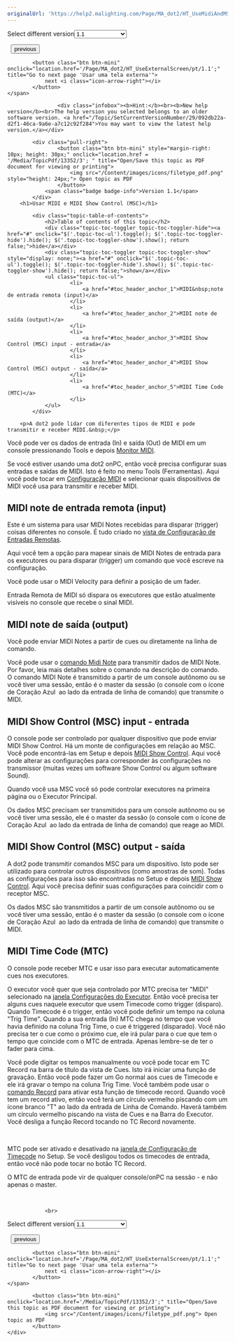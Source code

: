 ```yaml
---
originalUrl: 'https://help2.malighting.com/Page/MA_dot2/HT_UseMidiAndMSC/pt/1.1'
---
```


<div class="topic-navigation">

<div class="pull-right">
	<span class="pull-left">


<div class="pull-left">
<form action="/Topic/SetCurrentVersionNumber" class="form-inline" id="frmTagSelector" method="post">	<span class="form-mini">
		<div class="input-prepend"><span class="add-on">Select different version</span><select autocomplete="off" id="versionNumberId" name="versionNumberId" onchange="$(this).closest('#frmTagSelector').submit();" style="width: 120px;"><option value="">- latest -</option>
<option selected="selected" value="3">1.1</option>
<option value="7">1.2</option>
<option value="12">1.3</option>
<option value="16">1.5</option>
<option value="29">1.9</option>
</select></div>
		<input data-val="true" data-val-number="The field Int32 must be a number." data-val-required="The Int32 field is required." id="ProductId" name="ProductId" type="hidden" value="7">
		<input id="CurrentGuid" name="CurrentGuid" type="hidden" value="092db22a-d2f1-46ca-9a6e-a7c12c92f284">
	</span>
</form></div>&nbsp;	</span>
	<span class="pull-right" style="white-space: nowrap;">
			<button class="btn btn-mini" onclick="location.href='/Page/MA_dot2/HT_UseExternalInput/pt/1.1'; " title="Go to previous page 'Usar disparos de entrada externa'">
				<i class="icon-arrow-left"></i> previous
			</button>

			<button class="btn btn-mini" onclick="location.href='/Page/MA_dot2/HT_UseExternalScreen/pt/1.1';" title="Go to next page 'Usar uma tela externa'">
				next <i class="icon-arrow-right"></i> 
			</button>
	</span>
</div>
<div class="clear-fix" style="margin-bottom: 10px"></div>
</div>

					<div class="infobox"><b>Hint:</b><br><b>New help version</b><br>The help version you selected belongs to an older software version. <a href="/Topic/SetCurrentVersionNumber/29/092db22a-d2f1-46ca-9a6e-a7c12c92f284">You may want to view the latest help version.</a></div>

			<div class="pull-right">
					<button class="btn btn-mini" style="margin-right: 10px; height: 30px;" onclick="location.href = '/Media/TopicPdf/13352/3'; " title="Open/Save this topic as PDF document for viewing or printing">
						<img src="/Content/images/icons/filetype_pdf.png" style="height: 24px;"> Open topic as PDF
					</button>
				<span class="badge badge-info">Version 1.1</span>
			</div>
		<h1>Usar MIDI e MIDI Show Control (MSC)</h1>

			<div class="topic-table-of-contents">
				<h2>Table of contents of this topic</h2>
				<div class="topic-toc-toggler topic-toc-toggler-hide"><a href="#" onclick="$('.topic-toc-ul').toggle(); $('.topic-toc-toggler-hide').hide(); $('.topic-toc-toggler-show').show(); return false;">hide</a></div>
				<div class="topic-toc-toggler topic-toc-toggler-show" style="display: none;"><a href="#" onclick="$('.topic-toc-ul').toggle(); $('.topic-toc-toggler-hide').show(); $('.topic-toc-toggler-show').hide(); return false;">show</a></div>
				<ul class="topic-toc-ul">
						<li>
							<a href="#toc_header_anchor_1">MIDI&nbsp;note de entrada remota (input)</a>
						</li>
						<li>
							<a href="#toc_header_anchor_2">MIDI note de saída (output)</a>
						</li>
						<li>
							<a href="#toc_header_anchor_3">MIDI Show Control (MSC) input - entrada</a>
						</li>
						<li>
							<a href="#toc_header_anchor_4">MIDI Show Control (MSC) output - saída</a>
						</li>
						<li>
							<a href="#toc_header_anchor_5">MIDI Time Code (MTC)</a>
						</li>
				</ul>
			</div>

		<p>A dot2 pode lidar com diferentes tipos de MIDI e pode transmitir e receber MIDI.&nbsp;</p>

<p>Você pode ver os dados de entrada (In) e saída (Out) de MIDI em um console pressionando​ <span class="hardkey">Tools</span>&nbsp;e depois&nbsp;<span class="softkey"><a href="/Topic/ae643503-568f-4073-b26f-223f4f1ae82a">​</a><a href="/Topic/ae643503-568f-4073-b26f-223f4f1ae82a">Monitor MIDI</a></span>.</p>

<p>Se você estiver usando uma dot2 onPC, então você precisa configurar suas entradas e saídas de MIDI. Isto é feito no menu Tools (Ferramentas). Aqui você pode tocar em&nbsp;<a href="/Topic/6e181799-633c-4b7d-a700-2fb8f6a07d74">Configuração MIDI</a>&nbsp;e selecionar quais dispositivos de MIDI você usa para transmitir e receber MIDI.</p>

<a name="toc_header_anchor_1" id="toc_header_anchor_1" class="topic-toc-item"></a><h2>MIDI&nbsp;note de entrada remota (input)</h2>

<p>Este é um sistema para usar MIDI&nbsp;Notes recebidas para disparar (trigger) coisas diferentes no console. É tudo criado no​ <a href="/Topic/abf8c6b2-dcd4-4f27-8381-8defa74eec66">vista de Configuração de Entradas Remotas</a>.</p>

<p>Aqui você tem a opção para mapear sinais de MIDI Notes de entrada para os executores ou para disparar (trigger) um comando que você escreve na configuração.&nbsp;</p>

<p>Você pode usar o MIDI Velocity para definir a posição de um fader.&nbsp;</p>

<p>Entrada Remota de MIDI só dispara os executores que estão atualmente visíveis no console que recebe o sinal MIDI.</p>

<a name="toc_header_anchor_2" id="toc_header_anchor_2" class="topic-toc-item"></a><h2>MIDI note de saída (output)</h2>

<p>Você pode enviar MIDI Notes a partir de cues ou diretamente na linha de comando.</p>

<p>Você pode usar o ​<a href="/Topic/bb896543-7a8d-488f-9d67-40c4b3802f4f">comando Midi Note</a>&nbsp;para transmitir dados de MIDI Note. Por favor, leia mais detalhes sobre o comando na descrição do comando.&nbsp;<br>
O comando MIDI Note é transmitido a partir de um console autônomo ou se você tiver uma sessão, então é o master da sessão (o console com o ícone de Coração Azul&nbsp;<img alt="" src="/Media/Image/Dot2_ViewsandWindows_StatusMessages03_1-0.png">&nbsp;ao lado da entrada de linha de comando) que transmite o MIDI.</p>

<a name="toc_header_anchor_3" id="toc_header_anchor_3" class="topic-toc-item"></a><h2>MIDI Show Control (MSC) input - entrada</h2>

<p>O console pode ser controlado por qualquer dispositivo que pode enviar MIDI Show Control. Há um monte de configurações em relação ao MSC. Você pode encontrá-las em ​<span class="hardkey">Setup</span>&nbsp;e depois&nbsp;<span class="softkey"><a href="/Topic/9f4a7699-e22f-4316-9316-6b31746634da">MIDI Show Control</a></span>. Aqui você pode alterar as configurações para corresponder às configurações no transmissor (muitas vezes um software Show Control ou algum software Sound).</p>

<p>Quando você usa MSC você só pode controlar executores na primeira página ou o Executor Principal.&nbsp;</p>

<p>Os dados MSC precisam ser transmitidos para um console autônomo ou se você tiver uma sessão, ele é o master da sessão (o console com o ícone de Coração Azul&nbsp;<img alt="" src="/Media/Image/Dot2_ViewsandWindows_StatusMessages03_1-0.png">&nbsp;ao lado da entrada de linha de comando) que reage ao MIDI.</p>

<a name="toc_header_anchor_4" id="toc_header_anchor_4" class="topic-toc-item"></a><h2>MIDI Show Control (MSC) output - saída</h2>

<p>A dot2 pode transmitir comandos MSC para um dispositivo. Isto pode ser utilizado para controlar outros dispositivos (como amostras de som). Todas as configurações para isso são encontradas no&nbsp;<span class="hardkey">Setup</span>&nbsp;e depois <span class="softkey"><a href="/Topic/9f4a7699-e22f-4316-9316-6b31746634da">MIDI Show Control</a></span>. Aqui você precisa definir suas configurações para coincidir com o receptor MSC.&nbsp;</p>

<p>Os dados MSC são transmitidos a partir de um console autônomo ou se você tiver uma sessão, então é o master da sessão (o console com o ícone de Coração Azul&nbsp;<img alt="" src="/Media/Image/Dot2_ViewsandWindows_StatusMessages03_1-0.png">&nbsp;ao lado da entrada de linha de comando) que transmite o MIDI.</p>

<a name="toc_header_anchor_5" id="toc_header_anchor_5" class="topic-toc-item"></a><h2>MIDI Time Code (MTC)</h2>

<p>O console pode receber MTC e usar isso para executar automaticamente cues nos executores.</p>

<p>O executor você quer que seja controlado por MTC precisa ter "MIDI" selecionado na <a href="/Topic/eea17a4c-1b42-406e-86d9-7e61b3a0bfdd">janela Configurações do Executor</a>. Então você precisa ter alguns cues naquele executor que usem Timecode como trigger (disparo). Quando Timecode é o trigger, então você pode definir um tempo na coluna "Trig Time". Quando a sua entrada (In) MTC chega no tempo que você havia definido na coluna Trig Time, o cue é triggered (disparado). Você não precisa ter o cue como o próximo cue, ele irá pular para o cue que tem o tempo que coincide com o MTC de entrada. Apenas lembre-se de ter o fader para cima.</p>

<p>Você pode digitar os tempos manualmente ou você pode tocar em <span class="softkey">TC Record</span> na barra de título da vista de Cues. Isto irá iniciar uma função de gravação. Então você pode fazer um Go normal aos cues de Timecode e ele irá gravar o tempo na coluna Trig Time. Você também pode usar o <a href="/Topic/1e90ffd8-ce1f-42a9-bda9-92c8e7bf83a0">comando Record</a> para ativar esta função de timecode record. Quando você tem um record ativo, então você terá um círculo vermelho piscando com um ícone branco "T" ao lado da entrada de Linha de Comando. Haverá também um círculo vermelho piscando na vista de Cues e na Barra do Executor. Você desliga a função Record tocando no <span class="softkey">TC Record</span> novamente.</p>

<p>&nbsp;</p>

<p>MTC pode ser ativado e desativado na <a href="/Topic/c22188fd-6831-4847-a24a-f9174ed48191">janela de Configuração de Timecode</a>&nbsp;no Setup. Se você desligou todos os timecodes de entrada, então você não pode tocar no botão <span class="softkey">TC Record</span>.&nbsp;</p>

<p>O MTC de entrada pode vir de qualquer console/onPC na sessão - e não apenas o master.</p>

<p>&nbsp;</p>


				<br>
<div class="topic-navigation">

<div class="pull-right">
	<span class="pull-left">


<div class="pull-left">
<form action="/Topic/SetCurrentVersionNumber" class="form-inline" id="frmTagSelector" method="post">	<span class="form-mini">
		<div class="input-prepend"><span class="add-on">Select different version</span><select autocomplete="off" id="versionNumberId" name="versionNumberId" onchange="$(this).closest('#frmTagSelector').submit();" style="width: 120px;"><option value="">- latest -</option>
<option selected="selected" value="3">1.1</option>
<option value="7">1.2</option>
<option value="12">1.3</option>
<option value="16">1.5</option>
<option value="29">1.9</option>
</select></div>
		<input data-val="true" data-val-number="The field Int32 must be a number." data-val-required="The Int32 field is required." id="ProductId" name="ProductId" type="hidden" value="7">
		<input id="CurrentGuid" name="CurrentGuid" type="hidden" value="092db22a-d2f1-46ca-9a6e-a7c12c92f284">
	</span>
</form></div>&nbsp;	</span>
	<span class="pull-right" style="white-space: nowrap;">
			<button class="btn btn-mini" onclick="location.href='/Page/MA_dot2/HT_UseExternalInput/pt/1.1'; " title="Go to previous page 'Usar disparos de entrada externa'">
				<i class="icon-arrow-left"></i> previous
			</button>

			<button class="btn btn-mini" onclick="location.href='/Page/MA_dot2/HT_UseExternalScreen/pt/1.1';" title="Go to next page 'Usar uma tela externa'">
				next <i class="icon-arrow-right"></i> 
			</button>
	</span>
</div>
	<div class="clear-fix"></div>
	<div class="pull-right">
	
			<button class="btn btn-mini" onclick="location.href='/Media/TopicPdf/13352/3';" title="Open/Save this topic as PDF document for viewing or printing">
				<img src="/Content/images/icons/filetype_pdf.png"> Open topic as PDF
			</button>
	</div>
<div class="clear-fix" style="margin-bottom: 10px"></div>
</div>

	

